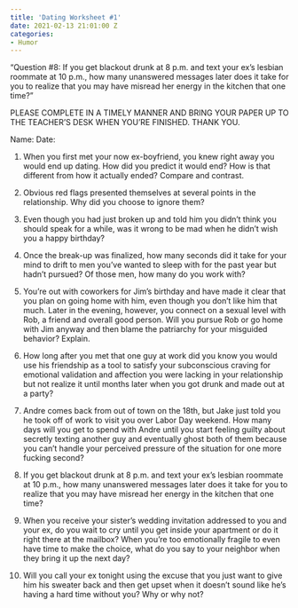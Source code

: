 ```yaml
---
title: 'Dating Worksheet #1'
date: 2021-02-13 21:01:00 Z
categories:
- Humor
---
```


“Question #8: If you get blackout drunk at 8 p.m. and text your ex’s lesbian roommate at 10 p.m., how many unanswered messages later does it take for you to realize that you may have misread her energy in the kitchen that one time?”


PLEASE COMPLETE IN A TIMELY MANNER AND BRING YOUR PAPER UP TO THE TEACHER’S DESK WHEN YOU’RE FINISHED. THANK YOU.

Name:	              Date:


1. When you first met your now ex-boyfriend, you knew right away you would end up dating. How did you predict it would end? How is that different from how it actually ended? Compare and contrast.



2. Obvious red flags presented themselves at several points in the relationship. Why did you choose to ignore them?



3. Even though you had just broken up and told him you didn’t think you should speak for a while, was it wrong to be mad when he didn’t wish you a happy birthday?



4. Once the break-up was finalized, how many seconds did it take for your mind to drift to men you’ve wanted to sleep with for the past year but hadn’t pursued? Of those men, how many do you work with?



5. You’re out with coworkers for Jim’s birthday and have made it clear that you plan on going home with him, even though you don’t like him that much. Later in the evening, however, you connect on a sexual level with Rob, a friend and overall good person. Will you pursue Rob or go home with Jim anyway and then blame the patriarchy for your misguided behavior? Explain.



6. How long after you met that one guy at work did you know you would use his friendship as a tool to satisfy your subconscious craving for emotional validation and affection you were lacking in your relationship but not realize it until months later when you got drunk and made out at a party?



7. Andre comes back from out of town on the 18th, but Jake just told you he took off of work to visit you over Labor Day weekend. How many days will you get to spend with Andre until you start feeling guilty about secretly texting another guy and eventually ghost both of them because you can’t handle your perceived pressure of the situation for one more fucking second?



8. If you get blackout drunk at 8 p.m. and text your ex’s lesbian roommate at 10 p.m., how many unanswered messages later does it take for you to realize that you may have misread her energy in the kitchen that one time? 



9. When you receive your sister’s wedding invitation addressed to you and your ex, do you wait to cry until you get inside your apartment or do it right there at the mailbox? When you’re too emotionally fragile to even have time to make the choice, what do you say to your neighbor when they bring it up the next day? 



10. Will you call your ex tonight using the excuse that you just want to give him his sweater back and then get upset when it doesn’t sound like he’s having a hard time without you? Why or why not? 

